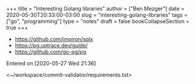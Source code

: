 +++
title = "Interesting Golang libraries"
author = ["Ben Mezger"]
date = 2020-05-30T20:33:00-03:00
slug = "interesting-golang-libraries"
tags = ["go", "programming"]
type = "notes"
draft = false
bookCollapseSection = true
+++

- <https://github.com/jmoiron/sqlx>
- <https://pg.uptrace.dev/guide/>
- <https://github.com/go-pg/pg>

Entered on <span class="timestamp-wrapper"><span class="timestamp">[2020-05-27 Wed 21:36]</span></span>

<~/workspace/commit-validator/requirements.txt>
